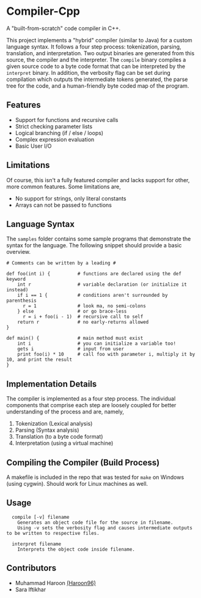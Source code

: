 # Compiler-Cpp
A "built-from-scratch" code compiler in C++.

This project implements a "hybrid" compiler (similar to Java) for a custom language syntax. It follows a four step process: tokenization, parsing, translation, and interpretation. Two output binaries are generated from this source, the compiler and the interpreter. The `compile` binary compiles a given source code to a byte code format that can be interpreted by the `interpret` binary. In addition, the verbosity flag can be set during compilation which outputs the intermediate tokens generated, the parse tree for the code, and a human-friendly byte coded map of the program.

## Features
* Support for functions and recursive calls
* Strict checking parameter lists
* Logical branching (if / else / loops)
* Complex expression evaluation
* Basic User I/O

## Limitations
Of course, this isn't a fully featured compiler and lacks support for other, more common features. Some limitations are,
* No support for strings, only literal constants
* Arrays can not be passed to functions

## Language Syntax
The `samples` folder contains some sample programs that demonstrate the syntax for the language. The following snippet should provide a basic overview.

```
# Comments can be written by a leading #

def foo(int i) {          # functions are declared using the def keyword
    int r                 # variable declaration (or initialize it instead)
    if i == 1 {           # conditions aren't surrounded by parenthesis
      r = 1               # look ma, no semi-colons
    } else                # or go brace-less
      r = i + foo(i - 1)  # recursive call to self
    return r              # no early-returns allowed
}

def main() {              # main method must exist
    int i                 # you can initialize a variable too!
    gets i                # input from user
    print foo(i) * 10     # call foo with parameter i, multiply it by 10, and print the result
}

```

## Implementation Details
The compiler is implemented as a four step process. The individual components that comprise each step are loosely coupled for better understanding of the process and are, namely,
1. Tokenization (Lexical analysis)
2. Parsing (Syntax analysis)
3. Translation (to a byte code format)
4. Interpretation (using a virtual machine)

## Compiling the Compiler (Build Process)
A makefile is included in the repo that was tested for `make` on Windows (using cygwin). Should work for Linux machines as well.

## Usage
```
  compile [-v] filename
    Generates an object code file for the source in filename.
    Using -v sets the verbosity flag and causes intermediate outputs to be written to respective files.
```
```
  interpret filename
    Interprets the object code inside filename.
```
## Contributors
- Muhammad Haroon [(Haroon96)](https://github.com/Haroon96)
- Sara Iftikhar
